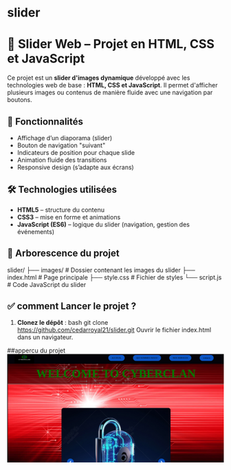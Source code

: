 # slider
# 🎯 Slider Web – Projet en HTML, CSS et JavaScript

Ce projet est un **slider d'images dynamique** développé avec les technologies web de base : **HTML, CSS et JavaScript**. Il permet d'afficher plusieurs images ou contenus de manière fluide avec une navigation par boutons.



## 🚀 Fonctionnalités

- Affichage d’un diaporama (slider)
- Bouton de navigation "suivant"
- Indicateurs de position pour chaque slide
- Animation fluide des transitions
- Responsive design (s’adapte aux écrans)


## 🛠️ Technologies utilisées

- **HTML5** – structure du contenu
- **CSS3** – mise en forme et animations
- **JavaScript (ES6)** – logique du slider (navigation, gestion des événements)



## 📁 Arborescence du projet

slider/
├── images/ # Dossier contenant les images du slider
├── index.html # Page principale
├── style.css # Fichier de styles
└── script.js # Code JavaScript du slider




## ✅  comment Lancer le projet ?

1. **Clonez le dépôt** :
bash
git clone https://github.com/cedarroyal21/slider.git
Ouvrir le fichier index.html dans un navigateur.

##appercu du projet
<img src="images/capture.png">
